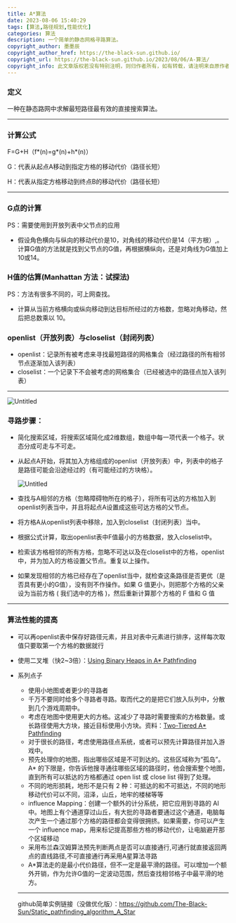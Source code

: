 ```yaml
---
title: A*算法
date: 2023-08-06 15:40:29
tags: [算法,路径规划,性能优化]
categories: 算法
description: 一个简单的静态网格寻路算法。
copyright_author: 墨墨辰
copyright_author_href: https://the-black-sun.github.io/
copyright_url: https://the-black-sun.github.io/2023/08/06/A-算法/
copyright_info: 此文章版权若没有特别注明，则归作者所有，如有转载，请注明来自原作者。
---
```

### 定义

一种在静态路网中求解最短路径最有效的直接搜索算法。

---

### 计算公式

F=G+H（f*(n)=g*(n)+h*(n)）

G：代表从起点A移动到指定方格的移动代价（路径长短）

H：代表从指定方格移动到终点B的移动代价（路径长短）

---

### G点的计算

PS：需要使用到开放列表中父节点的应用

- 假设角色横向与纵向的移动代价是10，对角线的移动代价是14（平方根）,。计算G值的方法就是找到父节点的G值，再根据横纵向，还是对角线为G值加上10或14。

### H值的估算(Manhattan 方法：试探法)

PS：方法有很多不同的，可上网查找。

- 计算从当前方格横向或纵向移动到达目标所经过的方格数，忽略对角移动，然后把总数乘以 10。

### openlist（开放列表）与closelist（封闭列表）

- openlist：记录所有被考虑来寻找最短路径的网格集合（经过路径的所有相邻节点逐渐加入该列表）
- closelist：一个记录下不会被考虑的网格集合（已经被选中的路径点加入该列表）

---

![Untitled](../A-算法/Untitled.png)

### 寻路步骤：

- 简化搜索区域，将搜索区域简化成2维数组，数组中每一项代表一个格子。状态分成可走与不可走。
- 从起点A开始，将其加入方格组成的openlist（开放列表）中，列表中的格子是路径可能会沿途经过的（有可能经过的方块格）。
    
    ![Untitled](../A-算法/Untitled1.png)
    
- 查找与A相邻的方格（忽略障碍物所在的格子），将所有可达的方格加入到openlist列表当中，并且将起点A设置成这些可达方格的父节点。
- 将方格A从openlist列表中移除，加入到closelist（封闭列表）当中。
- 根据公式计算，取出openlist表中F值最小的方格数据，放入closelist中。
- 检索该方格相邻的所有方格，忽略不可达以及在closelist中的方格，openlist中，并为加入的方格设置父节点。重复以上操作。
- 如果发现相邻的方格已经存在了openlist当中，就检查这条路径是否更优（是否具有更小的G值），没有则不作操作。如果 G 值更小，则把那个方格的父亲设为当前方格 ( 我们选中的方格 )，然后重新计算那个方格的 F 值和 G 值

---

### 算法性能的提高

- 可以再openlist表中保存好路径元素，并且对表中元素进行排序，这样每次取值只要取第一个方格的数据就行
- 使用二叉堆（快2~3倍）：[Using Binary Heaps in A* Pathfinding](http://www.policyalmanac.org/games/binaryHeaps.htm)
- 系列点子
    - 使用小地图或者更少的寻路者
    - 千万不要同时给多个寻路者寻路。取而代之的是把它们放入队列中，分散到几个游戏周期中。
    - 考虑在地图中使用更大的方格。这减少了寻路时需要搜索的方格数量。或长路径使用大方块，接近目标使用小方块。资料：[Two-Tiered A* Pathfinding](http://www.policyalmanac.org/games/twoTiered.htm)
    - 对于很长的路径，考虑使用路径点系统，或者可以预先计算路径并加入游戏中。
    - 预先处理你的地图，指出哪些区域是不可到达的。这些区域称为“孤岛”。A* 的下限是，你告诉他搜寻通往哪些区域的路径时，他会搜索整个地图，直到所有可以抵达的方格都通过 open list 或 close list 得到了处理。
    - 不同的地形损耗，地形不是只有 2 种：可抵达的和不可抵达，不同的地形移动代价可以不同，沼泽，山丘，地牢的楼梯等等
    - influence Mapping：创建一个额外的计分系统，把它应用到寻路的 AI 中。地图上有个通道穿过山丘，有大批的寻路者要通过这个通道，电脑每次产生一个通过那个方格的路径都会变得很拥挤。如果需要，你可以产生一个 influence map，用来标记提高那些方格的移动代价，让电脑避开那个区域移动
    - 采用布兰森汉姆算法预先判断两点是否可以直接通行,可通行就直接返回两点的直线路径,不可直接通行再采用A星算法寻路
    - A*算法走的是最小代价路径，但不一定是最平滑的路径。可以增加一个额外开销，作为允许G值的一定波动范围，然后查找相邻格子中最平滑的地方。
    
    ---
    
    github简单实例链接（没做优化版）：https://github.com/The-Black-Sun/Static_pathfinding_algorithm_A_Star